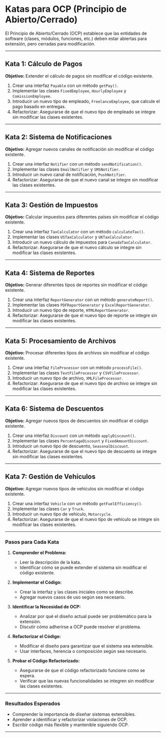 # Katas para OCP (Principio de Abierto/Cerrado)

El Principio de Abierto/Cerrado (OCP) establece que las entidades de software (clases, módulos, funciones, etc.) deben estar abiertas para extensión, pero cerradas para modificación.

---

## Kata 1: **Cálculo de Pagos**
**Objetivo:** Extender el cálculo de pagos sin modificar el código existente.

1. Crear una interfaz `Payable` con un método `getPay()`.
2. Implementar las clases `FixedEmployee`, `HourlyEmployee` y `ComissionEmployee`.
3. Introducir un nuevo tipo de empleado, `FreelanceEmployee`, que calcule el pago basado en entregas.
4. Refactorizar: Asegurarse de que el nuevo tipo de empleado se integre sin modificar las clases existentes.

---

## Kata 2: **Sistema de Notificaciones**
**Objetivo:** Agregar nuevos canales de notificación sin modificar el código existente.

1. Crear una interfaz `Notifier` con un método `sendNotification()`.
2. Implementar las clases `EmailNotifier` y `SMSNotifier`.
3. Introducir un nuevo canal de notificación, `PushNotifier`.
4. Refactorizar: Asegurarse de que el nuevo canal se integre sin modificar las clases existentes.

---

## Kata 3: **Gestión de Impuestos**
**Objetivo:** Calcular impuestos para diferentes países sin modificar el código existente.

1. Crear una interfaz `TaxCalculator` con un método `calculateTax()`.
2. Implementar las clases `USTaxCalculator` y `UKTaxCalculator`.
3. Introducir un nuevo cálculo de impuestos para `CanadaTaxCalculator`.
4. Refactorizar: Asegurarse de que el nuevo cálculo se integre sin modificar las clases existentes.

---

## Kata 4: **Sistema de Reportes**
**Objetivo:** Generar diferentes tipos de reportes sin modificar el código existente.

1. Crear una interfaz `ReportGenerator` con un método `generateReport()`.
2. Implementar las clases `PDFReportGenerator` y `ExcelReportGenerator`.
3. Introducir un nuevo tipo de reporte, `HTMLReportGenerator`.
4. Refactorizar: Asegurarse de que el nuevo tipo de reporte se integre sin modificar las clases existentes.

---

## Kata 5: **Procesamiento de Archivos**
**Objetivo:** Procesar diferentes tipos de archivos sin modificar el código existente.

1. Crear una interfaz `FileProcessor` con un método `processFile()`.
2. Implementar las clases `TextFileProcessor` y `CSVFileProcessor`.
3. Introducir un nuevo tipo de archivo, `XMLFileProcessor`.
4. Refactorizar: Asegurarse de que el nuevo tipo de archivo se integre sin modificar las clases existentes.

---

## Kata 6: **Sistema de Descuentos**
**Objetivo:** Agregar nuevos tipos de descuentos sin modificar el código existente.

1. Crear una interfaz `Discount` con un método `applyDiscount()`.
2. Implementar las clases `PercentageDiscount` y `FixedAmountDiscount`.
3. Introducir un nuevo tipo de descuento, `SeasonalDiscount`.
4. Refactorizar: Asegurarse de que el nuevo tipo de descuento se integre sin modificar las clases existentes.

---

## Kata 7: **Gestión de Vehículos**
**Objetivo:** Agregar nuevos tipos de vehículos sin modificar el código existente.

1. Crear una interfaz `Vehicle` con un método `getFuelEfficiency()`.
2. Implementar las clases `Car` y `Truck`.
3. Introducir un nuevo tipo de vehículo, `Motorcycle`.
4. Refactorizar: Asegurarse de que el nuevo tipo de vehículo se integre sin modificar las clases existentes.

---

### **Pasos para Cada Kata**

1. **Comprender el Problema:**
   - Leer la descripción de la kata.
   - Identificar cómo se puede extender el sistema sin modificar el código existente.

2. **Implementar el Código:**
   - Crear la interfaz y las clases iniciales como se describe.
   - Agregar nuevos casos de uso según sea necesario.

3. **Identificar la Necesidad de OCP:**
   - Analizar por qué el diseño actual puede ser problemático para la extensión.
   - Discutir cómo adherirse a OCP puede resolver el problema.

4. **Refactorizar el Código:**
   - Modificar el diseño para garantizar que el sistema sea extensible.
   - Usar interfaces, herencia o composición según sea necesario.

5. **Probar el Código Refactorizado:**
   - Asegurarse de que el código refactorizado funcione como se espera.
   - Verificar que las nuevas funcionalidades se integren sin modificar las clases existentes.

---

### **Resultados Esperados**

- Comprender la importancia de diseñar sistemas extensibles.
- Aprender a identificar y refactorizar violaciones de OCP.
- Escribir código más flexible y mantenible siguiendo OCP.

---